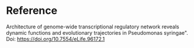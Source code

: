 # Reference
Architecture of genome-wide transcriptional regulatory network reveals dynamic functions and evolutionary trajectories in Pseudomonas syringae".
Doi: https://doi.org/10.7554/eLife.96172.1

